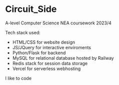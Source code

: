 # Circuit_Side
A-level Computer Science 
NEA coursework 2023/4

Tech stack used:
 - HTML/CSS for website design
 - JS/JQuery for interactive enviroments
 - Python/Flask for backend
 - MySQL for relational database hosted by Railway
 - Redis stack for session data storage
 - Vercel for serverless webhosting
   
I like to code
